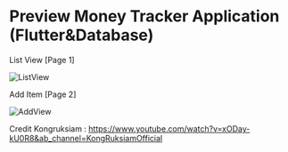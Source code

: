 # Preview Money Tracker Application (Flutter&Database)

List View [Page 1]

![ListView](https://user-images.githubusercontent.com/100192085/170582476-70c6212a-5273-4dce-b46e-c61aafdfdcda.jpg)

Add Item [Page 2]

![AddView](https://user-images.githubusercontent.com/100192085/170582569-d3ab534d-25d9-4712-9ce6-227c5c1f08e5.jpg)


Credit Kongruksiam : https://www.youtube.com/watch?v=xODay-kU0R8&ab_channel=KongRuksiamOfficial
